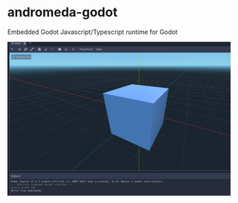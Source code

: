 # andromeda-godot

Embedded Godot Javascript/Typescript runtime for Godot

![alt text](assets/demo.png)
